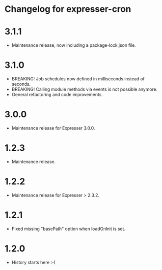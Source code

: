 # Changelog for expresser-cron

3.1.1
=====
* Maintenance release, now including a package-lock.json file.

3.1.0
=====
* BREAKING! Job schedules now defined in milliseconds instead of seconds.
* BREAKING! Calling module methods via events is not possible anymore.
* General refactoring and code improvements.

3.0.0
=====
* Maintenance release for Expresser 3.0.0.

1.2.3
=====
* Maintenance release.

1.2.2
=====
* Maintenance release for Expresser > 2.3.2.

1.2.1
=====
* Fixed missing "basePath" option when loadOnInit is set.

1.2.0
=====
* History starts here :-)
